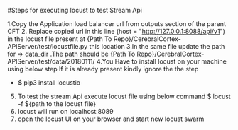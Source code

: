 #Steps for executing locust to test Stream Api

1.Copy the Application load balancer url from outputs section of the parent CFT
2. Replace copied url in this line (host = "http://127.0.0.1:8088/api/v1") in the locust file present at {Path To Repo}/CerebralCortex-APIServer/test/locustfile.py this location
3.In the same file update the path for => data_dir .The path should be {Path To Repo}/CerebralCortex-APIServer/test/data/20180111/
4.You Have to install locust on your machine using below step If it is already present kindly ignore the the step
  - $ pip3 install locustio
5. To test the stream Api execute locust  file using below command
  $ locust -f ${path to the locust file}
6. locust will run on localhost:8089
7. open the locust UI on your browser and start new locust swarm


